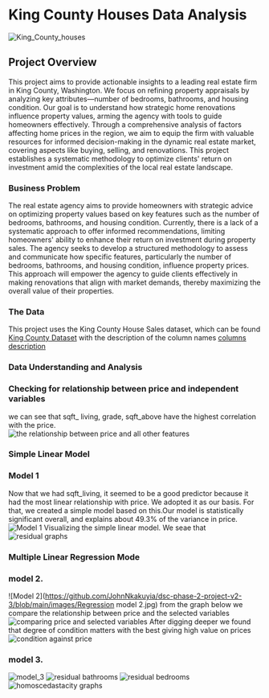 # King County Houses Data Analysis 

![King_County_houses](https://github.com/JohnNkakuyia/dsc-phase-2-project-v2-3/blob/main/images/imagereader.jpg)



## Project Overview

This project aims to provide actionable insights to a leading real estate firm in King County, Washington. We focus on refining property appraisals by analyzing key attributes—number of bedrooms, bathrooms, and housing condition. Our goal is to understand how strategic home renovations influence property values, arming the agency with tools to guide homeowners effectively. Through a comprehensive analysis of factors affecting home prices in the region, we aim to equip the firm with valuable resources for informed decision-making in the dynamic real estate market, covering aspects like buying, selling, and renovations. This project establishes a systematic methodology to optimize clients' return on investment amid the complexities of the local real estate landscape.

### Business Problem

The real estate agency aims to provide homeowners with strategic advice on optimizing property values based on key features such as the number of bedrooms, bathrooms, and housing condition. Currently, there is a lack of a systematic approach to offer informed recommendations, limiting homeowners' ability to enhance their return on investment during property sales. The agency seeks to develop a structured methodology to assess and communicate how specific features, particularly the number of bedrooms, bathrooms, and housing condition, influence property prices. This approach will empower the agency to guide clients effectively in making renovations that align with market demands, thereby maximizing the overall value of their properties.

### The Data

This project uses the King County House Sales dataset, which can be found [King County Dataset](https://github.com/JohnNkakuyia/dsc-phase-2-project-v2-3/blob/main/data/kc_house_data.csv) with the description of the column names [columns description](https://github.com/JohnNkakuyia/dsc-phase-2-project-v2-3/blob/main/data/column_names.md)

### Data Understanding and Analysis 
### Checking for relationship between price and independent variables
we can see that sqft_ living, grade, sqft_above have the highest correlation with the price.  
![the relationship between price and all other features](https://github.com/JohnNkakuyia/dsc-phase-2-project-v2-3/blob/main/images/price_vs_all.jpg)
### Simple Linear Model
### Model 1
Now that we had sqft_living, it seemed to be a good predictor because it had the most linear relationship with price. We adopted it as our basis. For that, we created a simple model based on this.Our model is statistically significant overall, and explains about 49.3% of the variance in price.
![Model 1](https://github.com/JohnNkakuyia/dsc-phase-2-project-v2-3/blob/main/images/simple_model.jpg)
Visualizing the simple linear model. We seae that 
![residual graphs](https://github.com/JohnNkakuyia/dsc-phase-2-project-v2-3/blob/main/images/base_line_living.jpg)
### Multiple Linear Regression Mode
### model 2.
![Model 2](https://github.com/JohnNkakuyia/dsc-phase-2-project-v2-3/blob/main/images/Regression model 2.jpg)
from the graph below we compare the relationship between price and the selected variables 
![comparing price and selected variables](https://github.com/JohnNkakuyia/dsc-phase-2-project-v2-3/blob/main/images/house_vs_interest.jpg)
After digging deeper we found that degree of condition matters with the best giving high value on prices 
![condition against price](https://github.com/JohnNkakuyia/dsc-phase-2-project-v2-3/blob/main/images/House_condition.jpg)

### model 3.
![model_3](https://github.com/JohnNkakuyia/dsc-phase-2-project-v2-3/blob/main/images/log_mode3.jpg)
![residual bathrooms](https://github.com/JohnNkakuyia/dsc-phase-2-project-v2-3/blob/main/images/log_reg_mod.jpg)
![residual bedrooms](https://github.com/JohnNkakuyia/dsc-phase-2-project-v2-3/blob/main/images/log_reg2.jpg)
![homoscedastacity graphs ](https://github.com/JohnNkakuyia/dsc-phase-2-project-v2-3/blob/main/images/Homosc.jpg)

 

